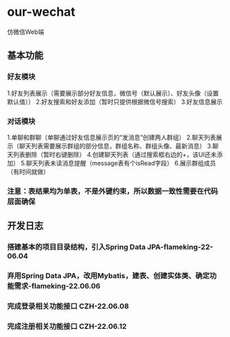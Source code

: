 # our-wechat
仿微信Web端

## 基本功能
### 好友模块
1.好友列表展示（需要展示部分好友信息，微信号（默认展示）、好友头像（设置默认值））
2.好友搜索和好友添加（暂时只提供根据微信号搜索）
3.好友信息展示

### 对话模块
1.单聊和群聊（单聊通过好友信息展示页的“发消息”创建两人群组）
2.聊天列表展示（聊天列表需要展示群组的部分信息，群组名称、群组头像、最新消息）
3.聊天列表删除（暂时右键删除）
4.创建聊天列表（通过搜索框右边的+，该UI还未添加）
5.聊天列表未读消息提醒（message表有个isRead字段）
6.展示群组成员（有时间就做）

### 注意：表结果均为单表，不是外键约束，所以数据一致性需要在代码层面确保

## 开发日志
### 搭建基本的项目目录结构，引入Spring Data JPA-flameking-22-06.04
### 弃用Spring Data JPA，改用Mybatis，建表、创建实体类、确定功能需求-flameking-22.06.06
### 完成登录相关功能接口  CZH-22.06.08
### 完成注册相关功能接口  CZH-22.06.12